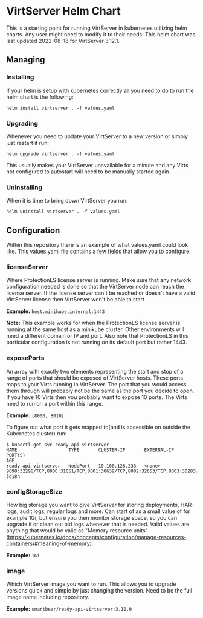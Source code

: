 VirtServer Helm Chart
=====================

This is a starting point for running VirtServer in kubernetes utilizing helm charts. Any user might need to modify it
to their needs. This helm chart was last updated 2022-08-18 for VirtServer 3.12.1.

Managing
-------

### Installing
If your helm is setup with kubernetes correctly all you need to do to run the helm chart is the following:

`helm install virtserver . -f values.yaml`

### Upgrading
Whenever you need to update your VirtServer to a new version or simply just restart it run:

`helm upgrade virtserver . -f values.yaml`

This usually makes your VirtServer unavailable for a minute and any Virts not configured to autostart will need to be
manually started again.

### Uninstalling
When it is time to bring down VirtServer you run:

`helm uninstall virtserver . -f values.yaml`

Configuration
-------------
Within this repository there is an example of what values.yaml could look like. This values.yaml file contains a few 
fields that allow you to configure.

### licenseServer
Where ProtectionLS license server is running. Make sure that any network configuration needed is done so that the 
VirtServer node can reach the license server. If the license server can't be reached or doesn't have a valid VirtServer
license then VirtServer won't be able to start

**Example:**
`host.minikube.internal:1443`

**Note:** This example works for when the ProtectionLS license server is running at the same host as a minikube cluster.
Other environments will need a different domain or IP and port. Also note that ProtectionLS in this particular configuration
is not running on its default port but rather 1443.

### exposePorts
An array with exactly two elements representing the start and stop of a range of ports that should be exposed of
VirtServer hosts. These ports maps to your Virts running in VirtServer. The port that you would access them through will
probably not be the same as the port you decide to open. If you have 10 Virts then you probably want to expose 10 ports.
The Virts need to run on a port within this range.

**Example:**
`[8000, 8010]`

To figure out what port it gets mapped to(and is accessible on outside the Kubernetes cluster) run:
```
$ kubectl get svc ready-api-virtserver
NAME                   TYPE       CLUSTER-IP       EXTERNAL-IP   PORT(S)                                                                                                                                                                AGE
ready-api-virtserver   NodePort   10.100.126.233   <none>        9090:32298/TCP,8000:31051/TCP,8001:30639/TCP,8002:32653/TCP,8003:30283/TCP,8004:30470/TCP,8005:31451/TCP,8006:31511/TCP,8007:31808/TCP,8008:31729/TCP,8009:32241/TCP,8010:30207/TCP   5d18h
```

### configStorageSize
How big storage you want to give VirtServer for storing deployments, HAR-logs, audit logs, regular logs and more.
Can start of as a small value of for example 1Gi, but ensure you then monitor storage space, so you can upgrade it or 
clean out old logs whenever that is needed. Valid values are anything that would be valid as "Memory resource 
units"(https://kubernetes.io/docs/concepts/configuration/manage-resources-containers/#meaning-of-memory).

**Example:**
`1Gi`

### image
Which VirtServer image you want to run. This allows you to upgrade versions quick and simple by just changing the version.
Need to be the full image name including repository.

**Example:**
`smartbear/ready-api-virtserver:3.10.0`